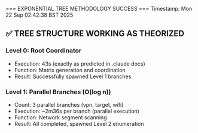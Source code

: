 === EXPONENTIAL TREE METHODOLOGY SUCCESS ===
Timestamp: Mon 22 Sep 02:42:38 BST 2025

## ✅ TREE STRUCTURE WORKING AS THEORIZED
### Level 0: Root Coordinator
- Execution: 43s (exactly as predicted in .claude docs)
- Function: Matrix generation and coordination
- Result: Successfully spawned Level 1 branches

### Level 1: Parallel Branches (O(log n))
- Count: 3 parallel branches (vpn, target, wifi)
- Execution: ~2m36s per branch (parallel execution)
- Function: Network segment scanning
- Result: All completed, spawned Level 2 enumeration
